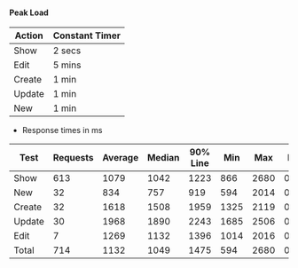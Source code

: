 #### Peak Load

| Action               | Constant Timer    |
| ---------------------|-------------------|
| Show                 | 2 secs            |
| Edit                 | 5 mins            |
| Create               | 1 min             |
| Update               | 1 min             |
| New                  | 1 min             |


* Response times in ms

| Test     | Requests  | Average | Median | 90% Line | Min  | Max   | Error | 
| -------- | --------- | ------- | ------ | -------- | ---  | ---   | ----- | 
| Show     | 613       | 1079    | 1042   | 1223     | 866  | 2680  | 0.00% |
| New      | 32        | 834     | 757    | 919      | 594  | 2014  | 0.00% |
| Create   | 32        | 1618    | 1508   | 1959     | 1325 | 2119  | 0.00% |
| Update   | 30        | 1968    | 1890   | 2243     | 1685 | 2506  | 0.00% |
| Edit     | 7         | 1269    | 1132   | 1396     | 1014 | 2016  | 0.00% |
| Total    | 714       | 1132    | 1049   | 1475     | 594  | 2680  | 0.00% |
